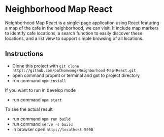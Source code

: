 # Neighborhood Map React
Neighborhood Map React is a single-page application using React featuring a map of the cafe in the neighborhood, we can visit. It include map markers to identify cafe locations, a search function to easily discover these locations, and a list view to support simple browsing of all locations.

## Instructions
  * Clone this project with ```git clone https://github.com/pathomwong/Neighborhood-Map-React.git```
  * open command propmt or terminal and got to project directory
  * run command ```npm install```

  If you want to run in develop mode
  * run command ```npm start```

  To see the actual result

  * run command ```npm run build```
  * run command ```serve -s build```
  * in browser open ```http://localhost:5000```
